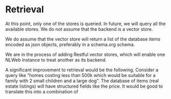 # Retrieval

At this point, only one of the stores is queried. In future, we will query all the available stores. We do not assume that the backend is a vector store.

We do assume that the vector store will return a list of the database items encoded as json objects, preferably in a schema.org schema.

We are in the process of adding Restful vector stores, which will enable one NLWeb instance to treat another as its backend.

A significant improvement to retrieval would be the following. Consider a query like "homes costing less than 500k which would be suitable for a family with 2 small children and a large dog". The database of items (real estate listings) will have structured fields like the price. It would be good to translate this into a combination of 
